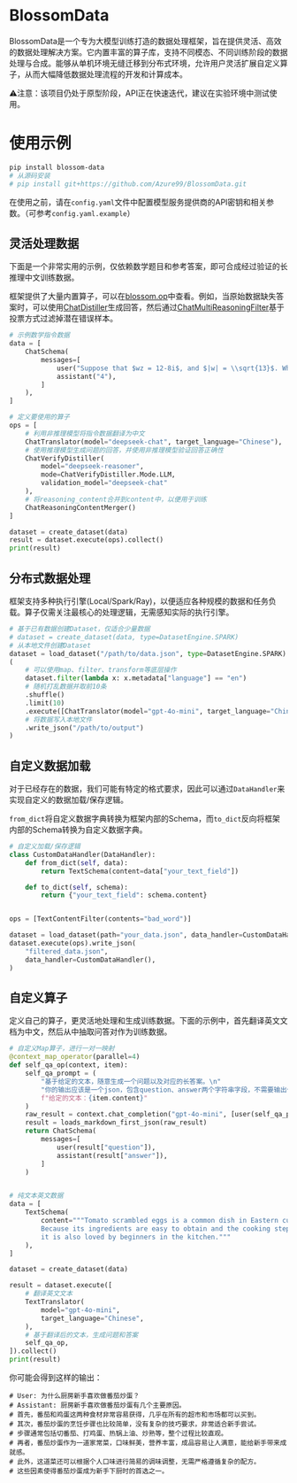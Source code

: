 # BlossomData

BlossomData是一个专为大模型训练打造的数据处理框架，旨在提供灵活、高效的数据处理解决方案。它内置丰富的算子库，支持不同模态、不同训练阶段的数据处理与合成。能够从单机环境无缝迁移到分布式环境，允许用户灵活扩展自定义算子，从而大幅降低数据处理流程的开发和计算成本。

⚠注意：该项目仍处于原型阶段，API正在快速迭代，建议在实验环境中测试使用。

# 使用示例

```bash
pip install blossom-data
# 从源码安装
# pip install git+https://github.com/Azure99/BlossomData.git
```

在使用之前，请在`config.yaml`文件中配置模型服务提供商的API密钥和相关参数。（可参考`config.yaml.example`）

## 灵活处理数据

下面是一个非常实用的示例，仅依赖数学题目和参考答案，即可合成经过验证的长推理中文训练数据。

框架提供了大量内置算子，可以在[blossom.op](https://github.com/Azure99/BlossomData/blob/main/src/blossom/op/__init__.py)中查看。例如，当原始数据缺失答案时，可以使用[ChatDistiller](https://github.com/Azure99/BlossomData/blob/main/src/blossom/op/chat/chat_distiller.py)生成回答，然后通过[ChatMultiReasoningFilter](https://github.com/Azure99/BlossomData/blob/main/src/blossom/op/chat/chat_multi_reasoning_filter.py)基于投票方式过滤掉潜在错误样本。

```python
# 示例数学指令数据
data = [
    ChatSchema(
        messages=[
            user("Suppose that $wz = 12-8i$, and $|w| = \\sqrt{13}$. What is $|z|$?"),
            assistant("4"),
        ]
    ),
]

# 定义要使用的算子
ops = [
    # 利用非推理模型将指令数据翻译为中文
    ChatTranslator(model="deepseek-chat", target_language="Chinese"),
    # 使用推理模型生成问题的回答，并使用非推理模型验证回答正确性
    ChatVerifyDistiller(
        model="deepseek-reasoner",
        mode=ChatVerifyDistiller.Mode.LLM,
        validation_model="deepseek-chat"
    ),
    # 将reasoning_content合并到content中，以便用于训练
    ChatReasoningContentMerger()
]

dataset = create_dataset(data)
result = dataset.execute(ops).collect()
print(result)
```

## 分布式数据处理

框架支持多种执行引擎(Local/Spark/Ray)，以便适应各种规模的数据和任务负载。算子仅需关注最核心的处理逻辑，无需感知实际的执行引擎。

```python
# 基于已有数据创建Dataset，仅适合少量数据
# dataset = create_dataset(data, type=DatasetEngine.SPARK)
# 从本地文件创建Dataset
dataset = load_dataset("/path/to/data.json", type=DatasetEngine.SPARK)
(
    # 可以使用map、filter、transform等底层操作
    dataset.filter(lambda x: x.metadata["language"] == "en")
    # 随机打乱数据并取前10条
    .shuffle()
    .limit(10)
    .execute([ChatTranslator(model="gpt-4o-mini", target_language="Chinese")])
    # 将数据写入本地文件
    .write_json("/path/to/output")
)
```

## 自定义数据加载

对于已经存在的数据，我们可能有特定的格式要求，因此可以通过`DataHandler`来实现自定义的数据加载/保存逻辑。

`from_dict`将自定义数据字典转换为框架内部的Schema，而`to_dict`反向将框架内部的Schema转换为自定义数据字典。

```python
# 自定义加载/保存逻辑
class CustomDataHandler(DataHandler):
    def from_dict(self, data):
        return TextSchema(content=data["your_text_field"])

    def to_dict(self, schema):
        return {"your_text_field": schema.content}


ops = [TextContentFilter(contents="bad_word")]

dataset = load_dataset(path="your_data.json", data_handler=CustomDataHandler())
dataset.execute(ops).write_json(
    "filtered_data.json",
    data_handler=CustomDataHandler(),
)
```

## 自定义算子

定义自己的算子，更灵活地处理和生成训练数据。下面的示例中，首先翻译英文文档为中文，然后从中抽取问答对作为训练数据。

```python
# 自定义Map算子，进行一对一映射
@context_map_operator(parallel=4)
def self_qa_op(context, item):
    self_qa_prompt = (
        "基于给定的文本，随意生成一个问题以及对应的长答案。\n"
        "你的输出应该是一个json，包含question、answer两个字符串字段，不需要输出任何其他的无关解释。\n"
        f"给定的文本：{item.content}"
    )
    raw_result = context.chat_completion("gpt-4o-mini", [user(self_qa_prompt)])
    result = loads_markdown_first_json(raw_result)
    return ChatSchema(
        messages=[
            user(result["question"]),
            assistant(result["answer"]),
        ]
    )


# 纯文本英文数据
data = [
    TextSchema(
        content="""Tomato scrambled eggs is a common dish in Eastern cuisine. 
        Because its ingredients are easy to obtain and the cooking steps are relatively simple, 
        it is also loved by beginners in the kitchen."""
    ),
]

dataset = create_dataset(data)

result = dataset.execute([
    # 翻译英文文本
    TextTranslator(
        model="gpt-4o-mini",
        target_language="Chinese",
    ),
    # 基于翻译后的文本，生成问题和答案
    self_qa_op,
]).collect()
print(result)
```

你可能会得到这样的输出：

```
# User: 为什么厨房新手喜欢做番茄炒蛋？
# Assistant: 厨房新手喜欢做番茄炒蛋有几个主要原因。
# 首先，番茄和鸡蛋这两种食材非常容易获得，几乎在所有的超市和市场都可以买到。
# 其次，番茄炒蛋的烹饪步骤也比较简单，没有复杂的技巧要求，非常适合新手尝试。
# 步骤通常包括切番茄、打鸡蛋、热锅上油、炒熟等，整个过程比较直观。
# 再者，番茄炒蛋作为一道家常菜，口味鲜美，营养丰富，成品容易让人满意，能给新手带来成就感。
# 此外，这道菜还可以根据个人口味进行简易的调味调整，无需严格遵循复杂的配方。
# 这些因素使得番茄炒蛋成为新手下厨时的首选之一。
```